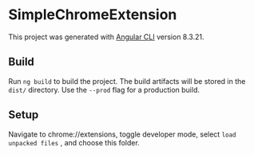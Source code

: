 # SimpleChromeExtension

This project was generated with [Angular CLI](https://github.com/angular/angular-cli) version 8.3.21.

## Build

Run `ng build` to build the project. The build artifacts will be stored in the `dist/` directory. Use the `--prod` flag for a production build.

## Setup

Navigate to chrome://extensions, toggle developer mode, select `load unpacked files` , and choose this folder.
